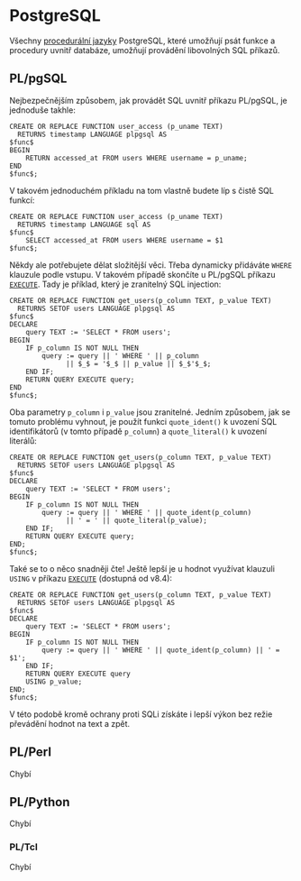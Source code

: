PostgreSQL
==========

Všechny [procedurální jazyky](http://www.postgresql.org/docs/current/static/xplang.html) PostgreSQL, které umožňují psát funkce a procedury uvnitř databáze, umožňují provádění libovolných SQL příkazů.

PL/pgSQL
--------

Nejbezpečnějším způsobem, jak provádět SQL uvnitř příkazu PL/pgSQL, je jednoduše takhle:

    CREATE OR REPLACE FUNCTION user_access (p_uname TEXT)
      RETURNS timestamp LANGUAGE plpgsql AS
    $func$
    BEGIN
        RETURN accessed_at FROM users WHERE username = p_uname;
    END
    $func$;

V takovém jednoduchém příkladu na tom vlastně budete líp s čistě SQL funkcí:

    CREATE OR REPLACE FUNCTION user_access (p_uname TEXT)
      RETURNS timestamp LANGUAGE sql AS
    $func$
        SELECT accessed_at FROM users WHERE username = $1
    $func$;

Někdy ale potřebujete dělat složitější věci. Třeba dynamicky přidáváte `WHERE` klauzule podle vstupu. V takovém případě skončíte u PL/pgSQL příkazu [`EXECUTE`](http://www.postgresql.org/docs/current/interactive/plpgsql-statements.html#PLPGSQL-STATEMENTS-EXECUTING-DYN). Tady je příklad, který je zranitelný SQL injection:

    CREATE OR REPLACE FUNCTION get_users(p_column TEXT, p_value TEXT)
      RETURNS SETOF users LANGUAGE plpgsql AS
    $func$
    DECLARE
        query TEXT := 'SELECT * FROM users';
    BEGIN
        IF p_column IS NOT NULL THEN
            query := query || ' WHERE ' || p_column
                  || $_$ = '$_$ || p_value || $_$'$_$;
        END IF;
        RETURN QUERY EXECUTE query;
    END
    $func$;

Oba parametry `p_column` i `p_value` jsou zranitelné. Jedním způsobem, jak se tomuto problému vyhnout, je použít funkci `quote_ident()` k uvození SQL identifikátorů (v tomto případě `p_column`) a `quote_literal()` k uvození literálů:

    CREATE OR REPLACE FUNCTION get_users(p_column TEXT, p_value TEXT)
      RETURNS SETOF users LANGUAGE plpgsql AS
    $func$
    DECLARE
        query TEXT := 'SELECT * FROM users';
    BEGIN
        IF p_column IS NOT NULL THEN
            query := query || ' WHERE ' || quote_ident(p_column)
                  || ' = ' || quote_literal(p_value);
        END IF;
        RETURN QUERY EXECUTE query;
    END;
    $func$;

Také se to o něco snadněji čte!
Ještě lepší je u hodnot využívat klauzuli `USING` v příkazu [`EXECUTE`](http://www.postgresql.org/docs/current/interactive/plpgsql-statements.html#PLPGSQL-STATEMENTS-EXECUTING-DYN) (dostupná od v8.4):

    CREATE OR REPLACE FUNCTION get_users(p_column TEXT, p_value TEXT)
      RETURNS SETOF users LANGUAGE plpgsql AS
    $func$
    DECLARE
        query TEXT := 'SELECT * FROM users';
    BEGIN
        IF p_column IS NOT NULL THEN
            query := query || ' WHERE ' || quote_ident(p_column) || ' = $1';
        END IF;
        RETURN QUERY EXECUTE query
        USING p_value;
    END;
    $func$;

V této podobě kromě ochrany proti SQLi získáte i lepší výkon bez režie převádění hodnot na text a zpět.


PL/Perl
-------

Chybí

PL/Python
---------

Chybí

### PL/Tcl

Chybí
